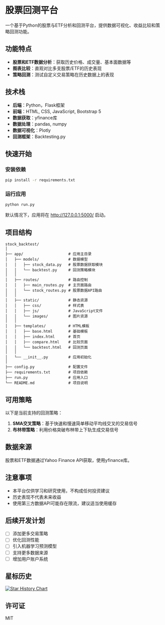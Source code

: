 # 股票回测平台

一个基于Python的股票与ETF分析和回测平台，提供数据可视化、收益比较和策略回测功能。

## 功能特点

- **股票和ETF数据分析**：获取历史价格、成交量、基本面数据等
- **图表比较**：直观对比多支股票/ETF的历史表现
- **策略回测**：测试自定义交易策略在历史数据上的表现


## 技术栈

- **后端**：Python，Flask框架
- **前端**：HTML, CSS, JavaScript, Bootstrap 5
- **数据获取**：yfinance库
- **数据处理**：pandas, numpy
- **数据可视化**：Plotly
- **回测框架**：Backtesting.py

## 快速开始

### 安装依赖

```bash
pip install -r requirements.txt
```

### 运行应用

```bash
python run.py
```

默认情况下，应用将在 http://127.0.0.1:5000/ 启动。

## 项目结构

```
stock_backtest/
│
├── app/                    # 应用主目录
│   ├── models/             # 数据模型
│   │   ├── stock_data.py   # 股票数据获取模块
│   │   └── backtest.py     # 回测策略模块
│   │
│   ├── routes/             # 路由控制
│   │   ├── main_routes.py  # 主页面路由
│   │   └── stock_routes.py # 股票数据API路由
│   │
│   ├── static/             # 静态资源
│   │   ├── css/            # 样式表
│   │   ├── js/             # JavaScript文件
│   │   └── images/         # 图片资源
│   │
│   ├── templates/          # HTML模板
│   │   ├── base.html       # 基础模板
│   │   ├── index.html      # 首页
│   │   ├── compare.html    # 比较页面
│   │   └── backtest.html   # 回测页面
│   │
│   └── __init__.py         # 应用初始化
│
├── config.py               # 配置文件
├── requirements.txt        # 项目依赖
├── run.py                  # 应用入口
└── README.md               # 项目说明
```

## 可用策略

以下是当前支持的回测策略：

1. **SMA交叉策略**：基于快速和慢速简单移动平均线交叉的交易信号
2. **布林带策略**：利用价格突破布林带上下轨生成交易信号

## 数据来源

股票和ETF数据通过Yahoo Finance API获取，使用yfinance库。

## 注意事项

- 本平台仅供学习和研究使用，不构成任何投资建议
- 历史表现不代表未来收益
- 使用第三方数据API可能存在限流，建议适当使用缓存

## 后续开发计划

- [ ] 添加更多交易策略
- [ ] 优化回测性能
- [ ] 引入机器学习预测模型
- [ ] 支持更多数据来源
- [ ] 增加用户账户系统

## 星标历史

[![Star History Chart](https://api.star-history.com/svg?repos=prefect12/stock_analyzer&type=Date)](https://star-history.com/#prefect12/stock_analyzer&Date)


## 许可证

MIT 